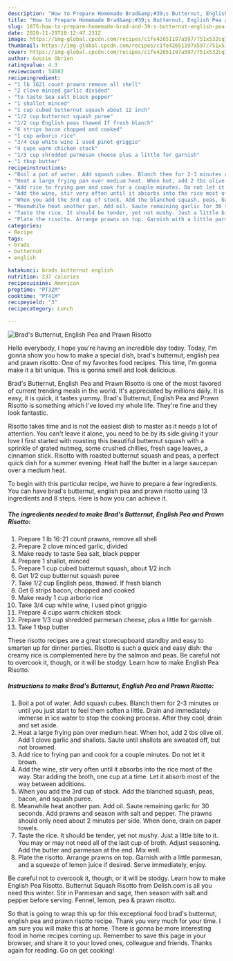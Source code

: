 ```yaml
---
description: "How to Prepare Homemade Brad&amp;#39;s Butternut, English Pea and Prawn Risotto"
title: "How to Prepare Homemade Brad&amp;#39;s Butternut, English Pea and Prawn Risotto"
slug: 1875-how-to-prepare-homemade-brad-and-39-s-butternut-english-pea-and-prawn-risotto
date: 2020-11-29T10:12:47.231Z
image: https://img-global.cpcdn.com/recipes/c1fe42651197a597/751x532cq70/brads-butternut-english-pea-and-prawn-risotto-recipe-main-photo.jpg
thumbnail: https://img-global.cpcdn.com/recipes/c1fe42651197a597/751x532cq70/brads-butternut-english-pea-and-prawn-risotto-recipe-main-photo.jpg
cover: https://img-global.cpcdn.com/recipes/c1fe42651197a597/751x532cq70/brads-butternut-english-pea-and-prawn-risotto-recipe-main-photo.jpg
author: Gussie Obrien
ratingvalue: 4.3
reviewcount: 34082
recipeingredient:
- "1 lb 1621 count prawns remove all shell"
- "2 clove minced garlic divided"
- "to taste Sea salt black pepper"
- "1 shallot minced"
- "1 cup cubed butternut squash about 12 inch"
- "1/2 cup butternut squash puree"
- "1/2 cup English peas thawed If fresh blanch"
- "6 strips bacon chopped and cooked"
- "1 cup arborio rice"
- "3/4 cup white wine I used pinot griggio"
- "4 cups warm chicken stock"
- "1/3 cup shredded parmesan cheese plus a little for garnish"
- "1 tbsp butter"
recipeinstructions:
- "Boil a pot of water. Add squash cubes. Blanch them for 2-3 minutes or until you just start to feel them soften a little. Drain and immediately immerse in ice water to stop the cooking process. After they cool, drain and set aside."
- "Heat a large frying pan over medium heat. When hot, add 2 tbs olive oil. Add 1 clove garlic and shallots. Saute until shallots are sweated off, but not browned."
- "Add rice to frying pan and cook for a couple minutes. Do not let it brown."
- "Add the wine, stir very often until it absorbs into the rice most of the way. Star adding the broth, one cup at a time. Let it absorb most of the way between additions."
- "When you add the 3rd cup of stock. Add the blanched squash, peas, bacon, and squash puree."
- "Meanwhile heat another pan. Add oil. Saute remaining garlic for 30 seconds. Add prawns and season with salt and pepper. The prawns should only need about 2 minutes per side. When done, drain on paper towels."
- "Taste the rice. It should be tender, yet not mushy. Just a little bite to it. You may or may not need all of the last cup of broth. Adjust seasoning. Add the butter and parmesan at the end. Mix well."
- "Plate the risotto. Arrange prawns on top. Garnish with a little parmesan, and a squeeze of lemon juice if desired. Serve immediately, enjoy."
categories:
- Recipe
tags:
- brads
- butternut
- english

katakunci: brads butternut english 
nutrition: 237 calories
recipecuisine: American
preptime: "PT32M"
cooktime: "PT41M"
recipeyield: "3"
recipecategory: Lunch

---
```



![Brad&#39;s Butternut, English Pea and Prawn Risotto](https://img-global.cpcdn.com/recipes/c1fe42651197a597/751x532cq70/brads-butternut-english-pea-and-prawn-risotto-recipe-main-photo.jpg)

Hello everybody, I hope you're having an incredible day today. Today, I'm gonna show you how to make a special dish, brad&#39;s butternut, english pea and prawn risotto. One of my favorites food recipes. This time, I'm gonna make it a bit unique. This is gonna smell and look delicious.

Brad&#39;s Butternut, English Pea and Prawn Risotto is one of the most favored of current trending meals in the world. It's appreciated by millions daily. It is easy, it is quick, it tastes yummy. Brad&#39;s Butternut, English Pea and Prawn Risotto is something which I've loved my whole life. They're fine and they look fantastic.

Risotto takes time and is not the easiest dish to master as it needs a lot of attention. You can&#39;t leave it alone, you need to be by its side giving it your love I first started with roasting this beautiful butternut squash with a sprinkle of grated nutmeg, some crushed chillies, fresh sage leaves, a cinnamon stick. Risotto with roasted butternut squash and peas, a perfect quick dish for a summer evening. Heat half the butter in a large saucepan over a medium heat.


To begin with this particular recipe, we have to prepare a few ingredients. You can have brad&#39;s butternut, english pea and prawn risotto using 13 ingredients and 8 steps. Here is how you can achieve it.

<!--inarticleads1-->

##### The ingredients needed to make Brad&#39;s Butternut, English Pea and Prawn Risotto:

1. Prepare 1 lb 16-21 count prawns, remove all shell
1. Prepare 2 clove minced garlic, divided
1. Make ready to taste Sea salt, black pepper
1. Prepare 1 shallot, minced
1. Prepare 1 cup cubed butternut squash, about 1/2 inch
1. Get 1/2 cup butternut squash puree
1. Take 1/2 cup English peas, thawed. If fresh blanch
1. Get 6 strips bacon, chopped and cooked
1. Make ready 1 cup arborio rice
1. Take 3/4 cup white wine, I used pinot griggio
1. Prepare 4 cups warm chicken stock
1. Prepare 1/3 cup shredded parmesan cheese, plus a little for garnish
1. Take 1 tbsp butter


These risotto recipes are a great storecupboard standby and easy to smarten up for dinner parties. Risotto is such a quick and easy dish: the creamy rice is complemented here by the salmon and peas. Be careful not to overcook it, though, or it will be stodgy. Learn how to make English Pea Risotto. 

<!--inarticleads2-->

##### Instructions to make Brad&#39;s Butternut, English Pea and Prawn Risotto:

1. Boil a pot of water. Add squash cubes. Blanch them for 2-3 minutes or until you just start to feel them soften a little. Drain and immediately immerse in ice water to stop the cooking process. After they cool, drain and set aside.
1. Heat a large frying pan over medium heat. When hot, add 2 tbs olive oil. Add 1 clove garlic and shallots. Saute until shallots are sweated off, but not browned.
1. Add rice to frying pan and cook for a couple minutes. Do not let it brown.
1. Add the wine, stir very often until it absorbs into the rice most of the way. Star adding the broth, one cup at a time. Let it absorb most of the way between additions.
1. When you add the 3rd cup of stock. Add the blanched squash, peas, bacon, and squash puree.
1. Meanwhile heat another pan. Add oil. Saute remaining garlic for 30 seconds. Add prawns and season with salt and pepper. The prawns should only need about 2 minutes per side. When done, drain on paper towels.
1. Taste the rice. It should be tender, yet not mushy. Just a little bite to it. You may or may not need all of the last cup of broth. Adjust seasoning. Add the butter and parmesan at the end. Mix well.
1. Plate the risotto. Arrange prawns on top. Garnish with a little parmesan, and a squeeze of lemon juice if desired. Serve immediately, enjoy.


Be careful not to overcook it, though, or it will be stodgy. Learn how to make English Pea Risotto. Butternut Squash Risotto from Delish.com is all you need this winter. Stir in Parmesan and sage, then season with salt and pepper before serving. Fennel, lemon, pea &amp; prawn risotto. 

So that is going to wrap this up for this exceptional food brad&#39;s butternut, english pea and prawn risotto recipe. Thank you very much for your time. I am sure you will make this at home. There is gonna be more interesting food in home recipes coming up. Remember to save this page in your browser, and share it to your loved ones, colleague and friends. Thanks again for reading. Go on get cooking!
